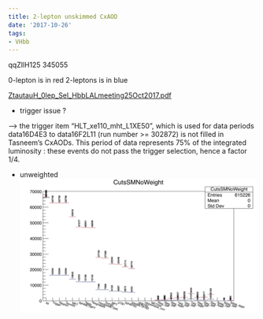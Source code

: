 ```yaml
---
title: 2-lepton unskimmed CxAOD
date: '2017-10-26'
tags:
- VHbb
---
```

qqZllH125 345055

0-lepton is in red
2-leptons is in blue

[ZtautauH_0lep_Sel_HbbLALmeeting25Oct2017.pdf](quiver-file-url/E43E447DAAAB814C899D5F2F2DF7A55A.pdf)

* trigger issue ?

--> the trigger item “HLT_xe110_mht_L1XE50”, which is used for data periods data16D4E3 to data16F2L11 (run number >= 302872) is not filled in Tasneem’s CxAODs. This period of data represents 75% of the integrated luminosity : these events do not pass the trigger selection, hence a factor 1/4.

* unweighted
![IMAGE](/images/q/F0EB527A28496DC9F00A7796835A2268.jpg)
